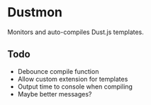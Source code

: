 # Dustmon

Monitors and auto-compiles Dust.js templates.

## Todo

* Debounce compile function
* Allow custom extension for templates
* Output time to console when compiling
* Maybe better messages?